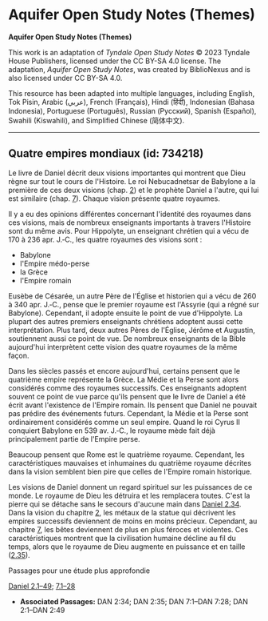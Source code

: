 # Aquifer Open Study Notes (Themes)

**Aquifer Open Study Notes (Themes)**

This work is an adaptation of *Tyndale Open Study Notes* © 2023 Tyndale House Publishers, licensed under the CC BY\-SA 4\.0 license. The adaptation, *Aquifer Open Study Notes*, was created by BiblioNexus and is also licensed under CC BY\-SA 4\.0\.

This resource has been adapted into multiple languages, including English, Tok Pisin, Arabic (عربي), French (Français), Hindi (हिंदी), Indonesian (Bahasa Indonesia), Portuguese (Português), Russian (Русский), Spanish (Español), Swahili (Kiswahili), and Simplified Chinese (简体中文).



--------------------------------

## Quatre empires mondiaux (id: 734218)

Le livre de Daniel décrit deux visions importantes qui montrent que Dieu règne sur tout le cours de l'Histoire. Le roi Nebucadnetsar de Babylone a la première de ces deux visions (chap. [2](https://ref.ly/Dan2:1-Dan2:49)) et le prophète Daniel a l'autre, qui lui est similaire (chap. [7](https://ref.ly/Dan7:1-Dan7:28)). Chaque vision présente quatre royaumes.

Il y a eu des opinions différentes concernant l'identité des royaumes dans ces visions, mais de nombreux enseignants importants à travers l'Histoire sont du même avis. Pour Hippolyte, un enseignant chrétien qui a vécu de 170 à 236 apr. J.‑C., les quatre royaumes des visions sont :

* Babylone
* l'Empire médo\-perse
* la Grèce
* l'Empire romain

Eusèbe de Césarée, un autre Père de l'Église et historien qui a vécu de 260 à 340 apr. J.‑C., pense que le premier royaume est l'Assyrie (qui a régné sur Babylone). Cependant, il adopte ensuite le point de vue d'Hippolyte. La plupart des autres premiers enseignants chrétiens adoptent aussi cette interprétation. Plus tard, deux autres Pères de l'Église, Jérôme et Augustin, soutiennent aussi ce point de vue. De nombreux enseignants de la Bible aujourd'hui interprètent cette vision des quatre royaumes de la même façon.

Dans les siècles passés et encore aujourd'hui, certains pensent que le quatrième empire représente la Grèce. La Médie et la Perse sont alors considérés comme des royaumes successifs. Ces enseignants adoptent souvent ce point de vue parce qu'ils pensent que le livre de Daniel a été écrit avant l'existence de l'Empire romain. Ils pensent que Daniel ne pouvait pas prédire des événements futurs. Cependant, la Médie et la Perse sont ordinairement considérés comme un seul empire. Quand le roi Cyrus II conquiert Babylone en 539 av. J.‑C., le royaume mède fait déjà principalement partie de l'Empire perse.

Beaucoup pensent que Rome est le quatrième royaume. Cependant, les caractéristiques mauvaises et inhumaines du quatrième royaume décrites dans la vision semblent bien pire que celles de l'Empire romain historique. 

Les visions de Daniel donnent un regard spirituel sur les puissances de ce monde. Le royaume de Dieu les détruira et les remplacera toutes. C'est la pierre qui se détache sans le secours d'aucune main dans [Daniel 2\.34](https://ref.ly/Dan2:34). Dans la vision du chapitre [2](https://ref.ly/Dan2:1-Dan2:49), les métaux de la statue qui décrivent les empires successifs deviennent de moins en moins précieux. Cependant, au chapitre [7](https://ref.ly/Dan7:1-Dan7:28), les bêtes deviennent de plus en plus féroces et violentes. Ces caractéristiques montrent que la civilisation humaine décline au fil du temps, alors que le royaume de Dieu augmente en puissance et en taille ([2\.35](https://ref.ly/Dan2:35)).

Passages pour une étude plus approfondie

[Daniel 2\.1–49](https://ref.ly/Dan2:1-Dan2:49); [7\.1–28](https://ref.ly/Dan7:1-Dan7:28)

* **Associated Passages:** DAN 2:34; DAN 2:35; DAN 7:1–DAN 7:28; DAN 2:1–DAN 2:49

